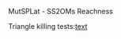 MutSPLat - SS2OMs Reachness


Triangle killing tests:[text](https://github.com/MutSPLat/MutSPLat-SS2OMs_Reachness/blob/main/Study1/test.txt)
